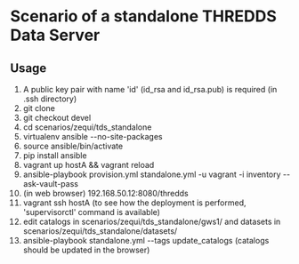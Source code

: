 # Scenario of a standalone THREDDS Data Server

## Usage

1. A public key pair with name 'id' (id_rsa and id_rsa.pub) is required (in .ssh directory)
1. git clone
3. git checkout devel
2. cd scenarios/zequi/tds_standalone
3. virtualenv ansible --no-site-packages
4. source ansible/bin/activate
5. pip install ansible
6. vagrant up hostA && vagrant reload
7. ansible-playbook provision.yml standalone.yml -u vagrant -i inventory --ask-vault-pass
8. (in web browser) 192.168.50.12:8080/thredds
9. vagrant ssh hostA (to see how the deployment is performed, 'supervisorctl' command is available)
10. edit catalogs in scenarios/zequi/tds_standalone/gws1/ and datasets in scenarios/zequi/tds_standalone/datasets/
11. ansible-playbook standalone.yml --tags update_catalogs (catalogs should be updated in the browser)
